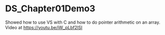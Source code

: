 # DS_Chapter01Demo3
Showed how to use VS with C and how to do pointer arithmetic on an array. Video at https://youtu.be/iW_pLbf2ISI 
